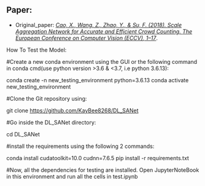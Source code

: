 ## Paper:

+ Original_paper: [_Cao, X., Wang, Z., Zhao, Y., & Su, F. (2018). Scale Aggregation Network for Accurate and Efficient Crowd Counting. *The European Conference on Computer Vision (ECCV)*, 1–17_](http://openaccess.thecvf.com/content_ECCV_2018/html/Xinkun_Cao_Scale_Aggregation_Network_ECCV_2018_paper.html).

How To Test the Model:

#Create a new conda environment using the GUI or the following command in conda cmd(use python version >3.6 & <3.7, i.e python 3.6.13):

conda create -n new_testing_environment python=3.6.13
conda activate new_testing_environment

#Clone the Git repository using:

git clone https://github.com/KayBee8268/DL_SANet


#Go inside the DL_SANet directory:

cd DL_SANet


#install the requirements using the following 2 commands:

conda install cudatoolkit=10.0 cudnn=7.6.5
pip install -r requirements.txt


#Now, all the dependencies for testing are installed. Open JupyterNoteBook in this environment and run all the cells in test.ipynb 
